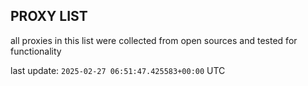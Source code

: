 ## PROXY LIST

all proxies in this list were collected from open sources and tested for functionality

last update: `2025-02-27 06:51:47.425583+00:00` UTC